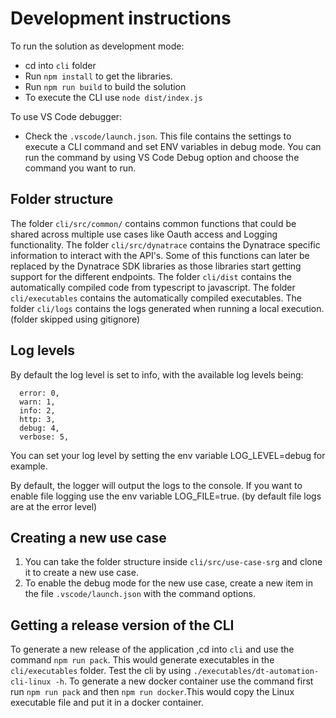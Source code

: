 # Development instructions

To run the solution as development mode:

- cd into `cli` folder
- Run `npm install` to get the libraries.
- Run `npm run build` to build the solution
- To execute the CLI use `node dist/index.js`

To use VS Code debugger:

- Check the `.vscode/launch.json`. This file contains the settings to execute a CLI command and set ENV variables in debug mode. You can run the command by using VS Code Debug option and choose the command you want to run.

## Folder structure

The folder `cli/src/common/` contains common functions that could be shared across multiple use cases like Oauth access and Logging functionality.
The folder `cli/src/dynatrace` contains the Dynatrace specific information to interact with the API's. Some of this functions can later be replaced by the Dynatrace SDK libraries as those libraries start getting support for the different endpoints.
The folder `cli/dist` contains the automatically compiled code from typescript to javascript.
The folder `cli/executables` contains the automatically compiled executables.
The folder `cli/logs` contains the logs generated when running a local execution. (folder skipped using gitignore)

## Log levels

By default the log level is set to info, with the available log levels being:

```
  error: 0,
  warn: 1,
  info: 2,
  http: 3,
  debug: 4,
  verbose: 5,
```

You can set your log level by setting the env variable LOG_LEVEL=debug for example.

By default, the logger will output the logs to the console. If you want to enable file logging use the env variable LOG_FILE=true. (by default file logs are at the error level)

## Creating a new use case

1. You can take the folder structure inside `cli/src/use-case-srg` and clone it to create a new use case.
2. To enable the debug mode for the new use case, create a new item in the file `.vscode/launch.json` with the command options.

## Getting a release version of the CLI

To generate a new release of the application ,cd into `cli` and use the command `npm run pack`. This would generate executables in the `cli/executables` folder.
Test the cli by using `./executables/dt-automation-cli-linux -h`.
To generate a new docker container use the command first run `npm run pack` and then `npm run docker`.This would copy the Linux executable file and put it in a docker container.
